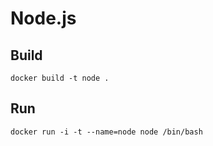 # Node.js

## Build

    docker build -t node .

## Run

    docker run -i -t --name=node node /bin/bash
